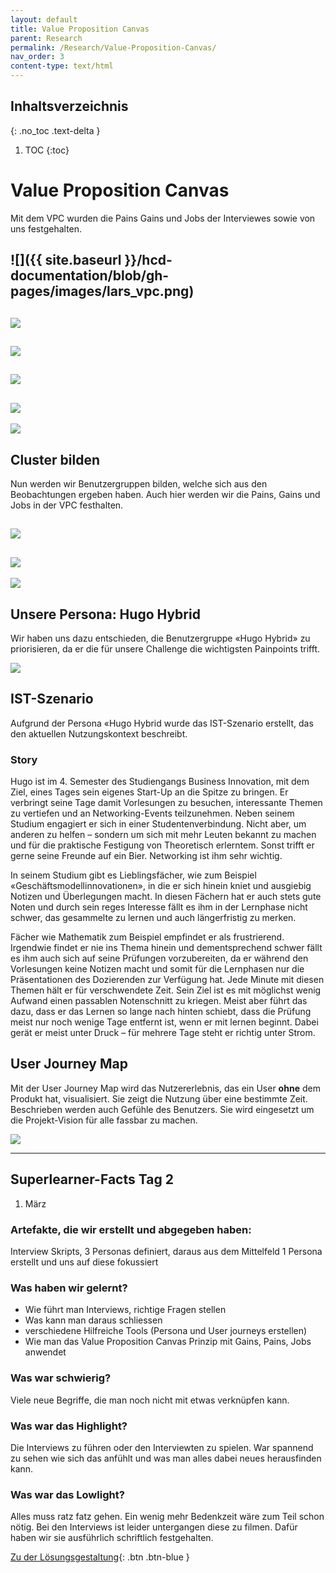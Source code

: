 ```yaml
---
layout: default
title: Value Proposition Canvas
parent: Research
permalink: /Research/Value-Proposition-Canvas/
nav_order: 3
content-type: text/html
---
```


## Inhaltsverzeichnis
{: .no_toc .text-delta }

1. TOC
{:toc}



# Value Proposition Canvas  
Mit dem VPC wurden die Pains Gains und Jobs der Interviewes sowie von uns festgehalten.

![]({{ site.baseurl }}/hcd-documentation/blob/gh-pages/images/lars_vpc.png)
---
![](https://github.com/matthiasmeierkoch/hcd-documentation/blob/gh-pages/images/marius_vpc.png)
---
![](https://github.com/matthiasmeierkoch/hcd-documentation/blob/gh-pages/images/marc_vpc.png)
---
![](https://github.com/matthiasmeierkoch/hcd-documentation/blob/gh-pages/images/matthias_vpc.png)
---
![](https://github.com/matthiasmeierkoch/hcd-documentation/blob/gh-pages/images/pascale_vpc.png)
---
![](https://github.com/matthiasmeierkoch/hcd-documentation/blob/gh-pages/images/nicole_vpc.png)


## Cluster bilden
Nun werden wir Benutzergruppen bilden, welche sich aus den Beobachtungen ergeben haben. Auch hier werden wir die Pains, Gains und Jobs in der VPC festhalten.

![](https://github.com/matthiasmeierkoch/hcd-documentation/blob/gh-pages/images/peterpressure_vpc.png)
---
![](https://github.com/matthiasmeierkoch/hcd-documentation/blob/gh-pages/images/fionafleissih_vpc.png)
---
![](https://github.com/matthiasmeierkoch/hcd-documentation/blob/gh-pages/images/hugohybrid_vpc.png)



## Unsere Persona: Hugo Hybrid
Wir haben uns dazu entschieden, die Benutzergruppe «Hugo Hybrid» zu priorisieren, da er die für unsere Challenge die wichtigsten Painpoints trifft.

![](https://github.com/matthiasmeierkoch/hcd-documentation/blob/gh-pages/images/hugo_hybrid_kurzbio.png)

## IST-Szenario
Aufgrund der Persona «Hugo Hybrid wurde das IST-Szenario erstellt, das den aktuellen Nutzungskontext beschreibt. 

### Story
Hugo ist im 4. Semester des Studiengangs Business Innovation, mit dem Ziel, eines Tages sein eigenes Start-Up an die Spitze zu bringen. Er verbringt seine Tage damit Vorlesungen zu besuchen, interessante Themen zu vertiefen und an Networking-Events teilzunehmen. Neben seinem Studium engagiert er sich in einer Studentenverbindung. Nicht aber, um anderen zu helfen – sondern um sich mit mehr Leuten bekannt zu machen und für die praktische Festigung von Theoretisch erlerntem. Sonst trifft er gerne seine Freunde auf ein Bier. Networking ist ihm sehr wichtig.

In seinem Studium gibt es Lieblingsfächer, wie zum Beispiel «Geschäftsmodellinnovationen», in die er sich hinein kniet und ausgiebig Notizen und Überlegungen macht. In diesen Fächern hat er auch stets gute Noten und durch sein reges Interesse fällt es ihm in der Lernphase nicht schwer, das gesammelte zu lernen und auch längerfristig zu merken.

Fächer wie Mathematik zum Beispiel empfindet er als frustrierend. Irgendwie findet er nie ins Thema hinein und dementsprechend schwer fällt es ihm auch sich auf seine Prüfungen vorzubereiten, da er während den Vorlesungen keine Notizen macht und somit für die Lernphasen nur die Präsentationen des Dozierenden zur Verfügung hat. Jede Minute mit diesen Themen hält er für verschwendete Zeit. Sein Ziel ist es mit möglichst wenig Aufwand einen passablen Notenschnitt zu kriegen. Meist aber führt das dazu, dass er das Lernen so lange nach hinten schiebt, dass die Prüfung meist nur noch wenige Tage entfernt ist, wenn er mit lernen beginnt. Dabei gerät er meist unter Druck – für mehrere Tage steht er richtig unter Strom.



## User Journey Map
Mit der User Journey Map wird das Nutzererlebnis, das ein User **ohne** dem Produkt hat, visualisiert. Sie zeigt die Nutzung über eine bestimmte Zeit. Beschrieben werden auch Gefühle des Benutzers. Sie wird eingesetzt um die Projekt-Vision für alle fassbar zu machen.

![](https://github.com/matthiasmeierkoch/hcd-documentation/blob/gh-pages/images/userjourney.png)



---
## Superlearner-Facts Tag 2

1. März

### Artefakte, die wir erstellt und abgegeben haben:
Interview Skripts, 3 Personas definiert, daraus aus dem Mittelfeld 1 Persona erstellt und uns auf diese fokussiert


### Was haben wir gelernt?
* Wie führt man Interviews, richtige Fragen stellen
* Was kann man daraus schliessen
* verschiedene Hilfreiche Tools (Persona und User journeys erstellen)
* Wie man das Value Proposition Canvas Prinzip mit Gains, Pains, Jobs anwendet

### Was war schwierig?
Viele neue Begriffe, die man noch nicht mit etwas verknüpfen kann. 

### Was war das Highlight?
Die Interviews zu führen oder den Interviewten zu spielen. War spannend zu sehen wie sich das anfühlt und was man alles dabei neues herausfinden kann.

### Was war das Lowlight?
Alles muss ratz fatz gehen. Ein wenig mehr Bedenkzeit wäre zum Teil schon nötig.
Bei den Interviews ist leider untergangen diese zu filmen. Dafür haben wir sie ausführlich schriftlich festgehalten.

[Zu der Lösungsgestaltung](https://matthiasmeierkoch.github.io/hcd-documentation/Research/L%C3%B6sungsgestaltung/){: .btn .btn-blue }
